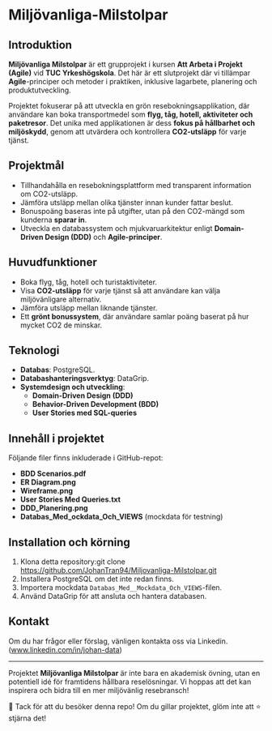 # Miljövanliga-Milstolpar

## Introduktion
**Miljövanliga Milstolpar** är ett grupprojekt i kursen **Att Arbeta i Projekt (Agile)** vid **TUC Yrkeshögskola**. Det här är ett slutprojekt där vi tillämpar **Agile**-principer och metoder i praktiken, inklusive lagarbete, planering och produktutveckling.

Projektet fokuserar på att utveckla en grön resebokningsapplikation, där användare kan boka transportmedel som **flyg, tåg, hotell, aktiviteter och paketresor**. Det unika med applikationen är dess **fokus på hållbarhet och miljöskydd**, genom att utvärdera och kontrollera **CO2-utsläpp** för varje tjänst.

## Projektmål
- Tillhandahålla en resebokningsplattform med transparent information om CO2-utsläpp.
- Jämföra utsläpp mellan olika tjänster innan kunder fattar beslut.
- Bonuspoäng baseras inte på utgifter, utan på den CO2-mängd som kunderna **sparar in**.
- Utveckla en databassystem och mjukvaruarkitektur enligt **Domain-Driven Design (DDD)** och **Agile-principer**.

## Huvudfunktioner
- Boka flyg, tåg, hotell och turistaktiviteter.
- Visa **CO2-utsläpp** för varje tjänst så att användare kan välja miljövänligare alternativ.
- Jämföra utsläpp mellan liknande tjänster.
- Ett **grönt bonussystem**, där användare samlar poäng baserat på hur mycket CO2 de minskar.

## Teknologi
- **Databas**: PostgreSQL.
- **Databashanteringsverktyg**: DataGrip.
- **Systemdesign och utveckling**:
  - **Domain-Driven Design (DDD)**
  - **Behavior-Driven Development (BDD)**
  - **User Stories med SQL-queries**
    
## Innehåll i projektet
Följande filer finns inkluderade i GitHub-repot:
- **BDD Scenarios.pdf**
- **ER Diagram.png**
- **Wireframe.png**
- **User Stories Med Queries.txt**
- **DDD_Planering.png**
- **Databas_Med_ockdata_Och_VIEWS** (mockdata för testning)

## Installation och körning
1. Klona detta repository:git clone https://github.com/JohanTran94/Miljovanliga-Milstolpar.git
2. Installera PostgreSQL om det inte redan finns.
3. Importera mockdata `Databas_Med__Mockdata_Och_VIEWS`-filen.
4. Använd DataGrip för att ansluta och hantera databasen.

## Kontakt
Om du har frågor eller förslag, vänligen kontakta oss via Linkedin. (www.linkedin.com/in/johan-data)

---
Projektet **Miljövanliga Milstolpar** är inte bara en akademisk övning, utan en potentiell idé för framtidens hållbara reselösningar. Vi hoppas att det kan inspirera och bidra till en mer miljövänlig resebransch!

🚀 Tack för att du besöker denna repo! Om du gillar projektet, glöm inte att ⭐ stjärna det!

